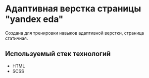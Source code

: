 # Адаптивная верстка страницы "yandex eda"

Создана для тренировки навыков адаптивной верстки, страница статичная.

## Используемый стек технологий 

* HTML
* SCSS